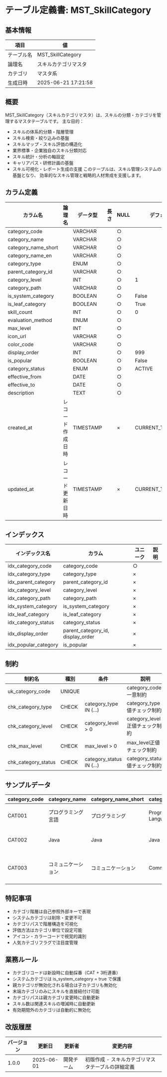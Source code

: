 # テーブル定義書: MST_SkillCategory

## 基本情報

| 項目 | 値 |
|------|-----|
| テーブル名 | MST_SkillCategory |
| 論理名 | スキルカテゴリマスタ |
| カテゴリ | マスタ系 |
| 生成日時 | 2025-06-21 17:21:58 |

## 概要

MST_SkillCategory（スキルカテゴリマスタ）は、スキルの分類・カテゴリを管理するマスタテーブルです。
主な目的：
- スキルの体系的分類・階層管理
- スキル検索・絞り込みの基盤
- スキルマップ・スキル評価の構造化
- 業界標準・企業独自のスキル分類対応
- スキル統計・分析の軸設定
- キャリアパス・研修計画の基盤
- スキル可視化・レポート生成の支援
このテーブルは、スキル管理システムの基盤となり、
効率的なスキル管理と戦略的人材育成を支援します。


## カラム定義

| カラム名 | 論理名 | データ型 | 長さ | NULL | デフォルト | 説明 |
|----------|--------|----------|------|------|------------|------|
| category_code |  | VARCHAR |  | ○ |  |  |
| category_name |  | VARCHAR |  | ○ |  |  |
| category_name_short |  | VARCHAR |  | ○ |  |  |
| category_name_en |  | VARCHAR |  | ○ |  |  |
| category_type |  | ENUM |  | ○ |  |  |
| parent_category_id |  | VARCHAR |  | ○ |  |  |
| category_level |  | INT |  | ○ | 1 |  |
| category_path |  | VARCHAR |  | ○ |  |  |
| is_system_category |  | BOOLEAN |  | ○ | False |  |
| is_leaf_category |  | BOOLEAN |  | ○ | True |  |
| skill_count |  | INT |  | ○ | 0 |  |
| evaluation_method |  | ENUM |  | ○ |  |  |
| max_level |  | INT |  | ○ |  |  |
| icon_url |  | VARCHAR |  | ○ |  |  |
| color_code |  | VARCHAR |  | ○ |  |  |
| display_order |  | INT |  | ○ | 999 |  |
| is_popular |  | BOOLEAN |  | ○ | False |  |
| category_status |  | ENUM |  | ○ | ACTIVE |  |
| effective_from |  | DATE |  | ○ |  |  |
| effective_to |  | DATE |  | ○ |  |  |
| description |  | TEXT |  | ○ |  |  |
| created_at | レコード作成日時 | TIMESTAMP |  | × | CURRENT_TIMESTAMP | レコード作成日時 |
| updated_at | レコード更新日時 | TIMESTAMP |  | × | CURRENT_TIMESTAMP | レコード更新日時 |

## インデックス

| インデックス名 | カラム | ユニーク | 説明 |
|----------------|--------|----------|------|
| idx_category_code | category_code | ○ |  |
| idx_category_type | category_type | × |  |
| idx_parent_category | parent_category_id | × |  |
| idx_category_level | category_level | × |  |
| idx_category_path | category_path | × |  |
| idx_system_category | is_system_category | × |  |
| idx_leaf_category | is_leaf_category | × |  |
| idx_category_status | category_status | × |  |
| idx_display_order | parent_category_id, display_order | × |  |
| idx_popular_category | is_popular | × |  |

## 制約

| 制約名 | 種別 | 条件 | 説明 |
|--------|------|------|------|
| uk_category_code | UNIQUE |  | category_code一意制約 |
| chk_category_type | CHECK | category_type IN (...) | category_type値チェック制約 |
| chk_category_level | CHECK | category_level > 0 | category_level正値チェック制約 |
| chk_max_level | CHECK | max_level > 0 | max_level正値チェック制約 |
| chk_category_status | CHECK | category_status IN (...) | category_status値チェック制約 |

## サンプルデータ

| category_code | category_name | category_name_short | category_name_en | category_type | parent_category_id | category_level | category_path | is_system_category | is_leaf_category | skill_count | evaluation_method | max_level | icon_url | color_code | display_order | is_popular | category_status | effective_from | effective_to | description |
|------|------|------|------|------|------|------|------|------|------|------|------|------|------|------|------|------|------|------|------|------|
| CAT001 | プログラミング言語 | プログラミング | Programming Languages | TECHNICAL | None | 1 | /プログラミング言語 | True | False | 25 | LEVEL | 5 | /icons/programming.svg | #007ACC | 1 | True | ACTIVE | 2025-01-01 | None | 各種プログラミング言語のスキル |
| CAT002 | Java | Java | Java | TECHNICAL | CAT001 | 2 | /プログラミング言語/Java | True | True | 8 | LEVEL | 5 | /icons/java.svg | #ED8B00 | 1 | True | ACTIVE | 2025-01-01 | None | Java言語に関するスキル |
| CAT003 | コミュニケーション | コミュニケーション | Communication | SOFT | None | 1 | /コミュニケーション | True | True | 12 | LEVEL | 4 | /icons/communication.svg | #28A745 | 10 | True | ACTIVE | 2025-01-01 | None | コミュニケーション能力に関するスキル |

## 特記事項

- カテゴリ階層は自己参照外部キーで表現
- システムカテゴリは削除・変更不可
- カテゴリパスで階層構造を可視化
- 評価方法はカテゴリ単位で設定可能
- アイコン・カラーコードで視覚的識別
- 人気カテゴリフラグで注目度管理

## 業務ルール

- カテゴリコードは新設時に自動採番（CAT + 3桁連番）
- システムカテゴリは is_system_category = true で保護
- 親カテゴリが無効化される場合は子カテゴリも無効化
- 末端カテゴリのみにスキルを直接紐付け可能
- カテゴリパスは親カテゴリ変更時に自動更新
- スキル数は関連スキルの増減時に自動更新
- 有効期間外のカテゴリは自動的に無効化

## 改版履歴

| バージョン | 更新日 | 更新者 | 変更内容 |
|------------|--------|--------|----------|
| 1.0.0 | 2025-06-01 | 開発チーム | 初版作成 - スキルカテゴリマスタテーブルの詳細定義 |